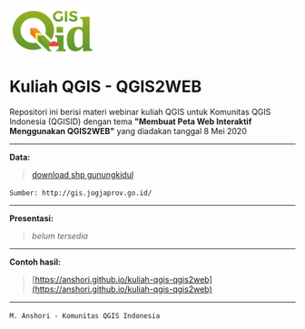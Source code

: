![qgisidlogo](qgisid.png)

# Kuliah QGIS - QGIS2WEB

Repositori ini berisi materi webinar kuliah QGIS untuk Komunitas QGIS Indonesia (QGISID) dengan tema **"Membuat Peta Web Interaktif Menggunakan QGIS2WEB"** yang diadakan tanggal 8 Mei 2020

---
**Data:**
> [download shp gunungkidul](https://drive.google.com/file/d/1zDqvnQbxt95LEzURZoVdlOvi9bsVxx7l/view?usp=sharing)

`Sumber: http://gis.jogjaprov.go.id/`

---
**Presentasi:**
> _belum tersedia_

---
**Contoh hasil:**
> [https://anshori.github.io/kuliah-qgis-qgis2web](https://anshori.github.io/kuliah-qgis-qgis2web)

---
`
M. Anshori - Komunitas QGIS Indonesia
`